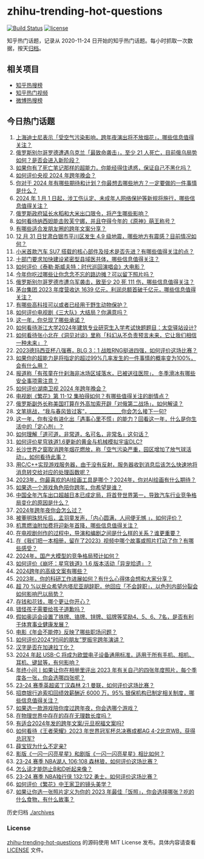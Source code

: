 # zhihu-trending-hot-questions

[![Build Status](https://github.com/justjavac/zhihu-trending-hot-questions/workflows/ci/badge.svg?branch=master)](https://github.com/justjavac/zhihu-trending-hot-questions/actions)
[![license](https://img.shields.io/github/license/justjavac/zhihu-trending-hot-questions)](https://github.com/justjavac/zhihu-trending-hot-questions/blob/master/LICENSE)

知乎热门话题，记录从 2020-11-24
日开始的知乎热门话题。每小时抓取一次数据，按天[归档](./archives)。

## 相关项目

- [知乎热搜榜](https://github.com/justjavac/zhihu-trending-top-search)
- [知乎热门视频](https://github.com/justjavac/zhihu-trending-hot-video)
- [微博热搜榜](https://github.com/justjavac/weibo-trending-hot-search)

## 今日热门话题

<!-- BEGIN -->
<!-- 最后更新时间 Mon Jan 01 2024 07:15:40 GMT+0800 (China Standard Time) -->

1. [上海迪士尼表示「受空气污染影响，跨年夜演出将不放烟花」，哪些信息值得关注？](https://www.zhihu.com/question/637470058)
1. [俄罗斯别尔哥罗德遭遇乌克兰「最致命袭击」，至少 21 人死亡，目前俄乌局势如何？是否会进入新阶段？](https://www.zhihu.com/question/637466367)
1. [如果你有了死亡笔记那样的超能力，你能经得住诱惑，保证自己不黑化吗？](https://www.zhihu.com/question/578476302)
1. [如何评价央视 2024 年跨年晚会？](https://www.zhihu.com/question/637475115)
1. [你对于 2024 年有哪些期待和计划？你最想去哪些地方？一定要做的一件事情是什么？](https://www.zhihu.com/question/632640181)
1. [2024 年 1 月 1 日起，涉工伤认定、未成年人网络保护等新规将施行，哪些信息值得关注？](https://www.zhihu.com/question/637458729)
1. [俄罗斯政府延长水稻和大米出口限令，将产生哪些影响？](https://www.zhihu.com/question/637451484)
1. [如何看待纳西妲能击败芙宁娜，并且夺得今年的《原神》萌王称号？](https://www.zhihu.com/question/636676181)
1. [有哪些适合发朋友圈的跨年文案分享？](https://www.zhihu.com/question/636979809)
1. [12 月 31 日甘肃白银市平川区发生 4.9 级地震，哪些地方有震感？目前情况如何？](https://www.zhihu.com/question/637483536)
1. [小米首款汽车 SU7 搭载的核心部件及技术是否先进？有哪些值得关注的点？](https://www.zhihu.com/question/637238460)
1. [十部门要求加快建设紧密型县域医共体，哪些信息值得关注？](https://www.zhihu.com/question/637451465)
1. [如何评价《泰勒·斯威夫特：时代巡回演唱会》大电影？](https://www.zhihu.com/question/630131683)
1. [今年你吃过哪些让你念念不忘的路边摊？可以留下照片吗？](https://www.zhihu.com/question/634495938)
1. [俄罗斯别尔哥罗德市遭乌军袭击，致至少 20 死 111 伤，哪些信息值得关注？](https://www.zhihu.com/question/637459680)
1. [茅台集团 2023 年度营收达 1639 亿元，利润总额首破千亿元，哪些信息值得关注？](https://www.zhihu.com/question/637460025)
1. [有哪些高科技可以或者已经用于野生动物保护？](https://www.zhihu.com/question/65628095)
1. [如何评价电视剧《三大队》大结局？你满意吗？](https://www.zhihu.com/question/637467587)
1. [这一年，你兑现了哪些承诺？](https://www.zhihu.com/question/632637495)
1. [如何看待浙江大学2024年建筑专业研究生入学考试快题题目：太空驿站设计?](https://www.zhihu.com/question/636630993)
1. [如何看待张小北在《洞见对谈》里称「科幻从不负责预言未来，它让我们相信一种未来」？](https://www.zhihu.com/question/636101295)
1. [2023德玛西亚杯八强赛，BLG 3：1 战胜RNG挺进四强，如何评价这场比赛？](https://www.zhihu.com/question/637472679)
1. [如果你的超能力是将指定的超过99%几率发生的一件事情的概率变为100%，会有什么用？](https://www.zhihu.com/question/549227920)
1. [报道称「有孩童在什刹海非冰场区域落水，已被送往医院」， 冬季滑冰有哪些安全事项需注意？](https://www.zhihu.com/question/637470071)
1. [如何评价湖南卫视 2024 年跨年晚会？](https://www.zhihu.com/question/637474770)
1. [电视剧《繁花》第 11-12 集拍得如何？有哪些值得关注的剧情点？](https://www.zhihu.com/question/637475984)
1. [俄罗斯副外长称美国打算在外高加索开辟「对俄第二战场」，如何解读？](https://www.zhihu.com/question/637457477)
1. [文笔挑战，“我与春风皆过客”，_____________你会怎么接下一句?](https://www.zhihu.com/question/637467744)
1. [这一年，你有没有进化出「遇事心里不慌」的能力？回看这一年，什么是你生活中的「定心剂」？](https://www.zhihu.com/question/632637546)
1. [如何理解「道可道，非常道，名可名，非常名」这句话？](https://www.zhihu.com/question/633030114)
1. [如何评价星穹铁道1.6更新的黄金与机械模拟宇宙DLC?](https://www.zhihu.com/question/637142083)
1. [长沙世界之窗取消跨年烟花燃放，称「空气污染严重，园区增加了放气球活动」，如何看待此事？](https://www.zhihu.com/question/637459863)
1. [用C/C++实现游戏服务器，由于没有反射，服务器收到消息后该怎么快速地将消息转交给对应的处理函数呢？](https://www.zhihu.com/question/636120604)
1. [2023年，你最喜欢的AI绘画工具是哪个？2024年，你对AI绘画有什么期待？](https://www.zhihu.com/question/636440314)
1. [如果选一个游戏角色陪你跨年，你希望是谁？](https://www.zhihu.com/question/635607711)
1. [中国全年汽车出口超越日本已成定局，将首登世界第一，导致汽车行业竞争格局变化的原因是什么？](https://www.zhihu.com/question/637226339)
1. [2024年跨年夜你会怎么过？](https://www.zhihu.com/question/636137415)
1. [被董明珠怒斥后，孟羽童发声，「内心圆满，人间便无憾 」，如何评价？](https://www.zhihu.com/question/637234045)
1. [机票燃油附加费将迎新年首降，哪些信息值得关注？](https://www.zhihu.com/question/637451589)
1. [在电视剧创作的过程中，导演和编剧之间是什么样的关系？谁更重要？](https://www.zhihu.com/question/636534424)
1. [在《我们把一本相册，留在了2023》视频中哪个故事或照片打动了你？有哪些感受？](https://www.zhihu.com/question/637424730)
1. [2024年，国产大模型的竞争格局预计如何？](https://www.zhihu.com/question/636100562)
1. [如何评价《崩坏：星穹铁道》1.6 版本活动「异宠拾遗」？](https://www.zhihu.com/question/636899016)
1. [2024跨年的高级文案有哪些？](https://www.zhihu.com/question/637094494)
1. [2023年，你的科研工作进展如何？有什么心得体会想和大家分享？](https://www.zhihu.com/question/628956202)
1. [超 70 %以民众希望内塔尼亚胡辞职，他回应「不会辞职」，以色列内部分裂会如何影响巴以局势？](https://www.zhihu.com/question/637457196)
1. [存钱和花钱，哪个更让你开心？](https://www.zhihu.com/question/634579567)
1. [错怪孩子需要给孩子道歉吗？](https://www.zhihu.com/question/632778421)
1. [假如奥运会设置了铁牌、铬牌、锌牌、铝牌等奖励4、5、6、7名，是否有利于体育事业健康发展？](https://www.zhihu.com/question/466573785)
1. [电影《年会不能停》反映了哪些职场问题？](https://www.zhihu.com/question/637207160)
1. [如何评价2024“时间的朋友”罗振宇跨年演讲？](https://www.zhihu.com/question/637173198)
1. [汉字是否在加速拉丁化？](https://www.zhihu.com/question/632505282)
1. [2024 年起 USB-C 将成为欧盟电子设备通用标准，适用于所有手机、相机、耳机、键鼠等，有何影响？](https://www.zhihu.com/question/637409535)
1. [年终小问丨如果让你在相册里评出 2023 年有关自己的四张年度照片，每个季度各一张，你会选哪四张呢？](https://www.zhihu.com/question/631689980)
1. [23-24 赛季英超诺丁汉森林 2:1 曼联，如何评价这场比赛？](https://www.zhihu.com/question/637431310)
1. [招商银行追索扣回绩效薪酬近 6000 万，95% 银保机构已制定相关制度，哪些信息值得关注？](https://www.zhihu.com/question/637416929)
1. [如果选一款游戏陪你度过跨年夜，你会选哪个游戏？](https://www.zhihu.com/question/635608072)
1. [在物理世界中存在的存在无理数长度吗？](https://www.zhihu.com/question/635988692)
1. [有适合2024年发的跨年文案/元旦祝福文案吗?](https://www.zhihu.com/question/633338551)
1. [如何看待《王者荣耀》2023 年世界冠军杯总决赛成都AG 4-2北京WB，获得总冠军?](https://www.zhihu.com/question/637429738)
1. [薛宝钗为什么不定亲?](https://www.zhihu.com/question/637152832)
1. [影版《一闪一闪亮星星》和剧版《一闪一闪亮星星》相比如何？](https://www.zhihu.com/question/637142144)
1. [23-24 赛季 NBA湖人 106:108 森林狼，如何评价这场比赛？](https://www.zhihu.com/question/637451411)
1. [怎么读才能防止B和D听起来像？](https://www.zhihu.com/question/637411127)
1. [23-24 赛季 NBA独行侠 132:122 勇士，如何评价这场比赛？](https://www.zhihu.com/question/637452059)
1. [如何评价《繁花》中王家卫的镜头美学？](https://www.zhihu.com/question/637291409)
1. [如果让你选一张照片定义为你的 2023 年最佳「饭照」，你会选择哪张？吃的什么食物，有什么故事？](https://www.zhihu.com/question/632156200)

<!-- END -->

历史归档 [./archives](./archives)

### License

[zhihu-trending-hot-questions](https://github.com/justjavac/zhihu-trending-hot-questions)
的源码使用 MIT License 发布。具体内容请查看 [LICENSE](./LICENSE) 文件。
